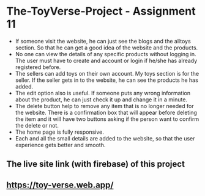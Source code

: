
# The-ToyVerse-Project - Assignment 11

* If someone visit the website, he can just see the blogs and the alltoys section. So that he can get a good idea of the website and the products.
* No one can view the details of any specific products without logging in. The user must have to create and account or login if he/she has already registered before.
* The sellers can add toys on their own account. My toys section is for the seller. If the seller gets in to the website, he can see the products he has added.
* The edit option also is useful. If someone puts any wrong information about the product, he can just check it up and change it in a minute.
* The delete button help to remove any item that is no longer needed for the website. There is a confirmation box that will appear before deleting the item and it will have two buttons asking if the person want to confirm the delete or not.
* The home page is fully responsive.
* Each and all the small details are added to the website, so that the user experience gets better and smooth.





## The live site link (with firebase) of this project 

## https://toy-verse.web.app/
